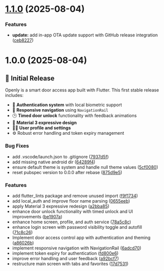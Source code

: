 # [1.1.0](https://github.com/nathan101000/openly/compare/v1.0.0...v1.1.0) (2025-08-04)


### Features

* **update:** add in-app OTA update support with GitHub release integration ([ceb8227](https://github.com/nathan101000/openly/commit/ceb82274ee72307ca8b22fa7cc589d988877f14f))

# 1.0.0 (2025-08-04)


## 🚀 Initial Release

Openly is a smart door access app built with Flutter. This first stable release includes:

- 🔐 **Authentication system** with local biometric support  
- 🧭 **Responsive navigation** using `NavigationRail`  
- 🕒 **Timed door unlock** functionality with feedback animations  
- 🎨 **Material 3 expressive design**  
- 🧑‍💼 **User profile and settings**  
- ⚙️ Robust error handling and token expiry management


### Bug Fixes

* add .vscode/launch.json to .gitignore ([7937d5f](https://github.com/nathan101000/openly/commit/7937d5f1264493bd7824a5b986fcc86ad5a14cf0))
* add missing native android dir ([64289f4](https://github.com/nathan101000/openly/commit/64289f408732af47f32d8593a71da97255ab48f7))
* ensure default theme is system and handle null theme values ([5cf0080](https://github.com/nathan101000/openly/commit/5cf0080f5c671b8f4e21e1b26a23a21daf672128))
* reset pubspec version to 0.0.0 after rebase ([875d9e5](https://github.com/nathan101000/openly/commit/875d9e5e7d07d1b697f62ca95e849c0554e15c65))


### Features

* add flutter_lints package and remove unused import ([f9f1734](https://github.com/nathan101000/openly/commit/f9f17346b58eb3ec2082394cf5f621001074ca4a))
* add local_auth and improve floor name parsing ([0655eeb](https://github.com/nathan101000/openly/commit/0655eebcca36cf5b88e9237f6459e1046e255c42))
* apply Material 3 expressive redesign ([a2bba85](https://github.com/nathan101000/openly/commit/a2bba8520314ef1c3d47c3832629a64ac085c7c0))
* enhance door unlock functionality with timed unlock and UI improvements ([be1907a](https://github.com/nathan101000/openly/commit/be1907a1584ac31205e447a5fdd5997d2e99ffde))
* enhance home screen, profile, and auth service ([78a5c8c](https://github.com/nathan101000/openly/commit/78a5c8cda9845d70ddd23d9bd4cf20e89882d8b9))
* enhance login screen with password visibility toggle and autofill ([71c8c26](https://github.com/nathan101000/openly/commit/71c8c268d68363fbc52f3649fe3d3ab7c0f658e1))
* Implement door access control app with authentication and theming ([a86026b](https://github.com/nathan101000/openly/commit/a86026b39db15e43977c242d1b64ba52fc6f2582))
* implement responsive navigation with NavigationRail ([6adcd70](https://github.com/nathan101000/openly/commit/6adcd704789e374c63e90cdbb67cd67bcf321b42))
* implement token expiry for authentication ([fd800e6](https://github.com/nathan101000/openly/commit/fd800e6636a3f1e5e9ff010cb6259159bd4260cf))
* improve error handling and user feedback ([a92bcf7](https://github.com/nathan101000/openly/commit/a92bcf77dad9e768654a2f460eab3a7d88347075))
* restructure main screen with tabs and favorites ([17d7531](https://github.com/nathan101000/openly/commit/17d7531f3e9db5b6e1af3a26056d5abf7d2ca873))
